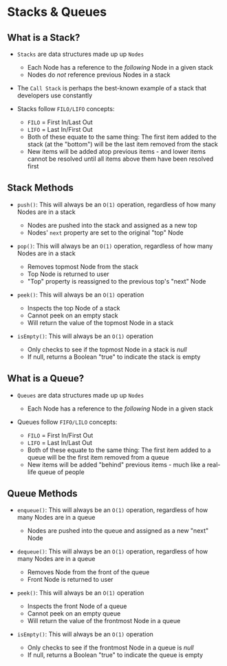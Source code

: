 # Stacks & Queues

## What is a Stack?

- `Stacks` are data structures made up up `Nodes`

  - Each Node has a reference to the _following_ Node in a given stack
  - Nodes do _not_ reference previous Nodes in a stack

- The `Call Stack` is perhaps the best-known example of a stack that developers use constantly

- Stacks follow `FILO/LIFO` concepts:
  - `FILO` = First In/Last Out
  - `LIFO` = Last In/First Out
  - Both of these equate to the same thing: The first item added to the stack (at the "bottom") will be the last item removed from the stack
  - New items will be added atop previous items - and lower items cannot be resolved until all items above them have been resolved first

## Stack Methods

- `push()`: This will always be an `O(1)` operation, regardless of how many Nodes are in a stack

  - Nodes are pushed into the stack and assigned as a new top
  - Nodes' `next` property are set to the original "top" Node

- `pop()`: This will always be an `O(1)` operation, regardless of how many Nodes are in a stack

  - Removes topmost Node from the stack
  - Top Node is returned to user
  - "Top" property is reassigned to the previous top's "next" Node

- `peek()`: This will always be an `O(1)` operation

  - Inspects the top Node of a stack
  - Cannot peek on an empty stack
  - Will return the value of the topmost Node in a stack

- `isEmpty()`: This will always be an `O(1)` operation
  - Only checks to see if the topmost Node in a stack is _null_
  - If null, returns a Boolean "true" to indicate the stack is empty

## What is a Queue?

- `Queues` are data structures made up up `Nodes`

  - Each Node has a reference to the _following_ Node in a given stack

- Queues follow `FIFO/LILO` concepts:
  - `FILO` = First In/First Out
  - `LIFO` = Last In/Last Out
  - Both of these equate to the same thing: The first item added to a queue will be the first item removed from a queue
  - New items will be added "behind" previous items - much like a real-life queue of people

## Queue Methods

- `enqueue()`: This will always be an `O(1)` operation, regardless of how many Nodes are in a queue

  - Nodes are pushed into the queue and assigned as a new "next" Node

- `dequeue()`: This will always be an `O(1)` operation, regardless of how many Nodes are in a queue

  - Removes Node from the front of the queue
  - Front Node is returned to user

- `peek()`: This will always be an `O(1)` operation

  - Inspects the front Node of a queue
  - Cannot peek on an empty queue
  - Will return the value of the frontmost Node in a queue

- `isEmpty()`: This will always be an `O(1)` operation
  - Only checks to see if the frontmost Node in a queue is _null_
  - If null, returns a Boolean "true" to indicate the queue is empty
